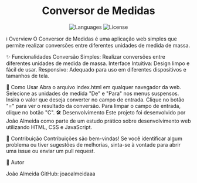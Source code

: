 <h1 align="center">Conversor de Medidas</h1>
<p align="center">
  <img src="https://img.shields.io/badge/Language-HTML%20%7C%20CSS%20%7C%20JavaScript-blue" alt="Languages">
  <img src="https://img.shields.io/badge/License-MIT-green" alt="License">
</p>
<p align="center">
</p>
ℹ️ Overview
O Conversor de Medidas é uma aplicação web simples que permite realizar conversões entre diferentes unidades de medida de massa.

✨ Funcionalidades
Conversão Simples: Realizar conversões entre diferentes unidades de medida de massa.
Interface Intuitiva: Design limpo e fácil de usar.
Responsivo: Adequado para uso em diferentes dispositivos e tamanhos de tela.

🚀 Como Usar
Abra o arquivo index.html em qualquer navegador da web.
Selecione as unidades de medida "De" e "Para" nos menus suspensos.
Insira o valor que deseja converter no campo de entrada.
Clique no botão "=" para ver o resultado da conversão.
Para limpar o campo de entrada, clique no botão "C".
🛠️ Desenvolvimento
Este projeto foi desenvolvido por João Almeida como parte de um estudo prático sobre desenvolvimento web utilizando HTML, CSS e JavaScript.

🤝 Contribuição
Contribuições são bem-vindas! Se você identificar algum problema ou tiver sugestões de melhorias, sinta-se à vontade para abrir uma issue ou enviar um pull request.

👤 Autor

João Almeida
GitHub: joaoalmeidaaa
